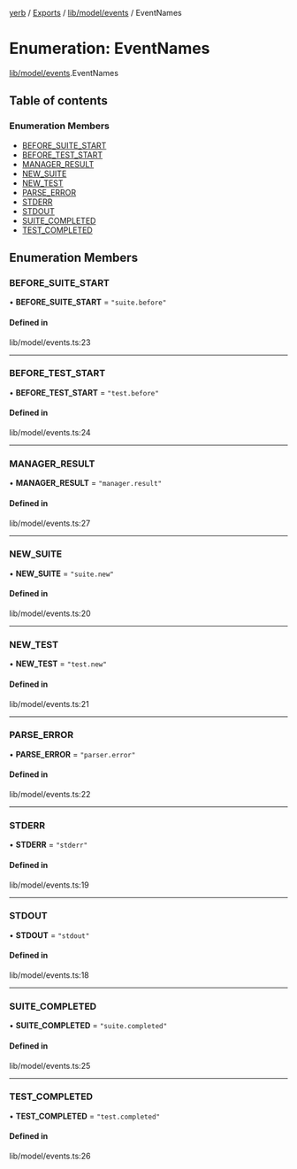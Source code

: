 [yerb](../README.md) / [Exports](../modules.md) / [lib/model/events](../modules/lib_model_events.md) / EventNames

# Enumeration: EventNames

[lib/model/events](../modules/lib_model_events.md).EventNames

## Table of contents

### Enumeration Members

- [BEFORE\_SUITE\_START](lib_model_events.EventNames.md#before_suite_start)
- [BEFORE\_TEST\_START](lib_model_events.EventNames.md#before_test_start)
- [MANAGER\_RESULT](lib_model_events.EventNames.md#manager_result)
- [NEW\_SUITE](lib_model_events.EventNames.md#new_suite)
- [NEW\_TEST](lib_model_events.EventNames.md#new_test)
- [PARSE\_ERROR](lib_model_events.EventNames.md#parse_error)
- [STDERR](lib_model_events.EventNames.md#stderr)
- [STDOUT](lib_model_events.EventNames.md#stdout)
- [SUITE\_COMPLETED](lib_model_events.EventNames.md#suite_completed)
- [TEST\_COMPLETED](lib_model_events.EventNames.md#test_completed)

## Enumeration Members

### BEFORE\_SUITE\_START

• **BEFORE\_SUITE\_START** = ``"suite.before"``

#### Defined in

lib/model/events.ts:23

___

### BEFORE\_TEST\_START

• **BEFORE\_TEST\_START** = ``"test.before"``

#### Defined in

lib/model/events.ts:24

___

### MANAGER\_RESULT

• **MANAGER\_RESULT** = ``"manager.result"``

#### Defined in

lib/model/events.ts:27

___

### NEW\_SUITE

• **NEW\_SUITE** = ``"suite.new"``

#### Defined in

lib/model/events.ts:20

___

### NEW\_TEST

• **NEW\_TEST** = ``"test.new"``

#### Defined in

lib/model/events.ts:21

___

### PARSE\_ERROR

• **PARSE\_ERROR** = ``"parser.error"``

#### Defined in

lib/model/events.ts:22

___

### STDERR

• **STDERR** = ``"stderr"``

#### Defined in

lib/model/events.ts:19

___

### STDOUT

• **STDOUT** = ``"stdout"``

#### Defined in

lib/model/events.ts:18

___

### SUITE\_COMPLETED

• **SUITE\_COMPLETED** = ``"suite.completed"``

#### Defined in

lib/model/events.ts:25

___

### TEST\_COMPLETED

• **TEST\_COMPLETED** = ``"test.completed"``

#### Defined in

lib/model/events.ts:26
